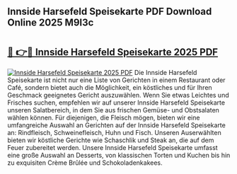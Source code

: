 ## Innside Harsefeld Speisekarte PDF Download Online 2025 M9I3c

# <h2><a href="http://gccivf.nevu.top/?p=Innside+Harsefeld+Speisekarte">🔗 👉🔴 Innside Harsefeld Speisekarte 2025 PDF</a></h2>

[![Innside Harsefeld Speisekarte 2025 PDF](https://i.imgur.com/dBaPXMq.png)](http://gccivf.nevu.top/?p=Innside+Harsefeld+Speisekarte)
Die Innside Harsefeld Speisekarte ist nicht nur eine Liste von Gerichten in einem Restaurant oder Café, sondern bietet auch die Möglichkeit, ein köstliches und für Ihren Geschmack geeignetes Gericht auszuwählen. Wenn Sie etwas Leichtes und Frisches suchen, empfehlen wir auf unserer Innside Harsefeld Speisekarte unseren Salatbereich, in dem Sie aus frischen Gemüse- und Obstsalaten wählen können. Für diejenigen, die Fleisch mögen, bieten wir eine umfangreiche Auswahl an Gerichten auf der Innside Harsefeld Speisekarte an: Rindfleisch, Schweinefleisch, Huhn und Fisch. Unseren Auserwählten bieten wir köstliche Gerichte wie Schaschlik und Steak an, die auf dem Feuer zubereitet werden. Unsere Innside Harsefeld Speisekarte umfasst eine große Auswahl an Desserts, von klassischen Torten und Kuchen bis hin zu exquisiten Crème Brûlée und Schokoladenkakees.
